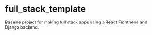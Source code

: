 # full_stack_template
Baseine project for making full stack apps using a React Frontnend and Django backend. 
